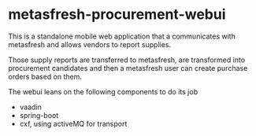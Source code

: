 
# metasfresh-procurement-webui

This is a standalone mobile web application that a communicates with metasfresh and allows vendors to report supplies.

Those supply reports are transferred to metasfresh, are transformed into procurement candidates and then a metasfresh user can create purchase orders based on them.

The webui leans on the following components to do its job

* vaadin
* spring-boot
* cxf, using activeMQ for transport

